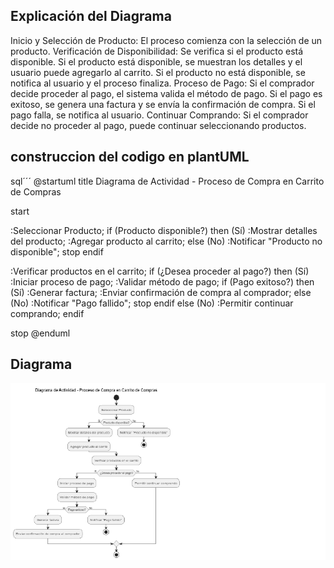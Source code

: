 ## Explicación del Diagrama
Inicio y Selección de Producto: El proceso comienza con la selección de un producto.
Verificación de Disponibilidad: Se verifica si el producto está disponible.
Si el producto está disponible, se muestran los detalles y el usuario puede agregarlo al carrito.
Si el producto no está disponible, se notifica al usuario y el proceso finaliza.
Proceso de Pago:
Si el comprador decide proceder al pago, el sistema valida el método de pago.
Si el pago es exitoso, se genera una factura y se envía la confirmación de compra.
Si el pago falla, se notifica al usuario.
Continuar Comprando: Si el comprador decide no proceder al pago, puede continuar seleccionando productos.


## construccion del codigo en plantUML

sql´´´
@startuml
title Diagrama de Actividad - Proceso de Compra en Carrito de Compras

start

:Seleccionar Producto;
if (Producto disponible?) then (Sí)
    :Mostrar detalles del producto;
    :Agregar producto al carrito;
else (No)
    :Notificar "Producto no disponible";
    stop
endif

:Verificar productos en el carrito;
if (¿Desea proceder al pago?) then (Sí)
    :Iniciar proceso de pago;
    :Validar método de pago;
    if (Pago exitoso?) then (Sí)
        :Generar factura;
        :Enviar confirmación de compra al comprador;
    else (No)
        :Notificar "Pago fallido";
        stop
    endif
else (No)
    :Permitir continuar comprando;
endif

stop
@enduml

## Diagrama 
![diagrama](/diagrama_comportamental/diagrama_de_actividad/diagrama.png)
